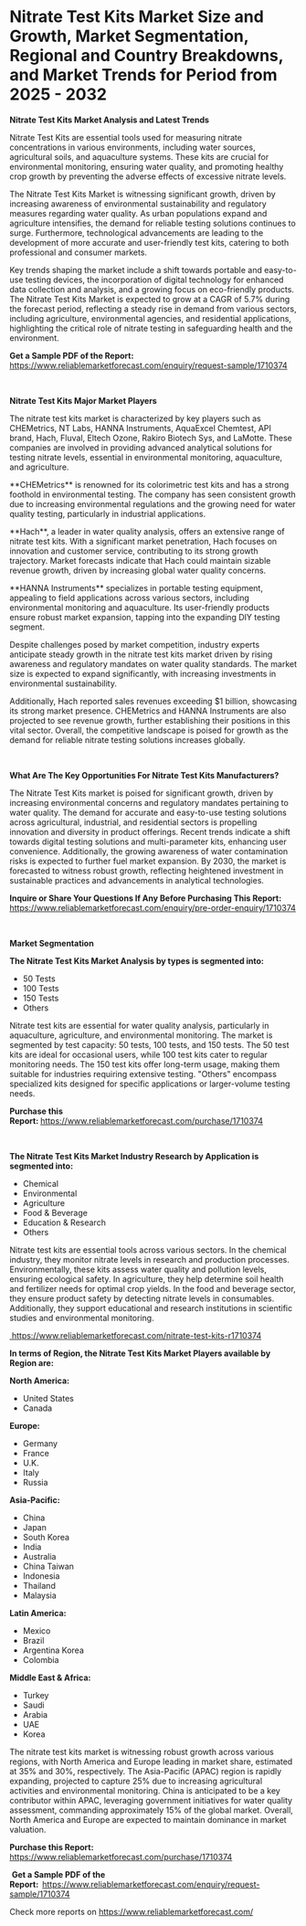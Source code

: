 <p><h1>Nitrate Test Kits Market Size and Growth, Market Segmentation, Regional and Country Breakdowns, and Market Trends for Period from 2025 -  2032</h1></p><p><strong>Nitrate Test Kits Market Analysis and Latest Trends</strong></p>
<p><p>Nitrate Test Kits are essential tools used for measuring nitrate concentrations in various environments, including water sources, agricultural soils, and aquaculture systems. These kits are crucial for environmental monitoring, ensuring water quality, and promoting healthy crop growth by preventing the adverse effects of excessive nitrate levels. </p><p>The Nitrate Test Kits Market is witnessing significant growth, driven by increasing awareness of environmental sustainability and regulatory measures regarding water quality. As urban populations expand and agriculture intensifies, the demand for reliable testing solutions continues to surge. Furthermore, technological advancements are leading to the development of more accurate and user-friendly test kits, catering to both professional and consumer markets.</p><p>Key trends shaping the market include a shift towards portable and easy-to-use testing devices, the incorporation of digital technology for enhanced data collection and analysis, and a growing focus on eco-friendly products. The Nitrate Test Kits Market is expected to grow at a CAGR of 5.7% during the forecast period, reflecting a steady rise in demand from various sectors, including agriculture, environmental agencies, and residential applications, highlighting the critical role of nitrate testing in safeguarding health and the environment.</p></p>
<p><strong>Get a Sample PDF of the Report:&nbsp;</strong> <a href="https://www.reliablemarketforecast.com/enquiry/request-sample/1710374?utm_campaign=1903&utm_medium=2&utm_source=Github&utm_content=ia&utm_term=10012025&utm_id=nitrate-test-kits">https://www.reliablemarketforecast.com/enquiry/request-sample/1710374</a></p>
<p>&nbsp;</p>
<p><strong>Nitrate Test Kits Major Market Players</strong></p>
<p><p>The nitrate test kits market is characterized by key players such as CHEMetrics, NT Labs, HANNA Instruments, AquaExcel Chemtest, API brand, Hach, Fluval, Eltech Ozone, Rakiro Biotech Sys, and LaMotte. These companies are involved in providing advanced analytical solutions for testing nitrate levels, essential in environmental monitoring, aquaculture, and agriculture.</p><p>**CHEMetrics** is renowned for its colorimetric test kits and has a strong foothold in environmental testing. The company has seen consistent growth due to increasing environmental regulations and the growing need for water quality testing, particularly in industrial applications. </p><p>**Hach**, a leader in water quality analysis, offers an extensive range of nitrate test kits. With a significant market penetration, Hach focuses on innovation and customer service, contributing to its strong growth trajectory. Market forecasts indicate that Hach could maintain sizable revenue growth, driven by increasing global water quality concerns.</p><p>**HANNA Instruments** specializes in portable testing equipment, appealing to field applications across various sectors, including environmental monitoring and aquaculture. Its user-friendly products ensure robust market expansion, tapping into the expanding DIY testing segment.</p><p>Despite challenges posed by market competition, industry experts anticipate steady growth in the nitrate test kits market driven by rising awareness and regulatory mandates on water quality standards. The market size is expected to expand significantly, with increasing investments in environmental sustainability.</p><p>Additionally, Hach reported sales revenues exceeding $1 billion, showcasing its strong market presence. CHEMetrics and HANNA Instruments are also projected to see revenue growth, further establishing their positions in this vital sector. Overall, the competitive landscape is poised for growth as the demand for reliable nitrate testing solutions increases globally.</p></p>
<p>&nbsp;</p>
<p><strong>What Are The Key Opportunities For Nitrate Test Kits Manufacturers?</strong></p>
<p><p>The Nitrate Test Kits market is poised for significant growth, driven by increasing environmental concerns and regulatory mandates pertaining to water quality. The demand for accurate and easy-to-use testing solutions across agricultural, industrial, and residential sectors is propelling innovation and diversity in product offerings. Recent trends indicate a shift towards digital testing solutions and multi-parameter kits, enhancing user convenience. Additionally, the growing awareness of water contamination risks is expected to further fuel market expansion. By 2030, the market is forecasted to witness robust growth, reflecting heightened investment in sustainable practices and advancements in analytical technologies.</p></p>
<p><strong>Inquire or Share Your Questions If Any Before Purchasing This Report:</strong> <a href="https://www.reliablemarketforecast.com/enquiry/pre-order-enquiry/1710374?utm_campaign=1903&utm_medium=2&utm_source=Github&utm_content=ia&utm_term=10012025&utm_id=nitrate-test-kits">https://www.reliablemarketforecast.com/enquiry/pre-order-enquiry/1710374</a></p>
<p>&nbsp;</p>
<p><strong>Market Segmentation</strong></p>
<p><strong>The Nitrate Test Kits Market Analysis by types is segmented into:</strong></p>
<p><ul><li>50 Tests</li><li>100 Tests</li><li>150 Tests</li><li>Others</li></ul></p>
<p><p>Nitrate test kits are essential for water quality analysis, particularly in aquaculture, agriculture, and environmental monitoring. The market is segmented by test capacity: 50 tests, 100 tests, and 150 tests. The 50 test kits are ideal for occasional users, while 100 test kits cater to regular monitoring needs. The 150 test kits offer long-term usage, making them suitable for industries requiring extensive testing. "Others" encompass specialized kits designed for specific applications or larger-volume testing needs.</p></p>
<p><strong>Purchase this Report:&nbsp;</strong><a href="https://www.reliablemarketforecast.com/purchase/1710374?utm_campaign=1903&utm_medium=2&utm_source=Github&utm_content=ia&utm_term=10012025&utm_id=nitrate-test-kits">https://www.reliablemarketforecast.com/purchase/1710374</a></p>
<p>&nbsp;</p>
<p><strong>The Nitrate Test Kits Market Industry Research by Application is segmented into:</strong></p>
<p><ul><li>Chemical</li><li>Environmental</li><li>Agriculture</li><li>Food & Beverage</li><li>Education & Research</li><li>Others</li></ul></p>
<p><p>Nitrate test kits are essential tools across various sectors. In the chemical industry, they monitor nitrate levels in research and production processes. Environmentally, these kits assess water quality and pollution levels, ensuring ecological safety. In agriculture, they help determine soil health and fertilizer needs for optimal crop yields. In the food and beverage sector, they ensure product safety by detecting nitrate levels in consumables. Additionally, they support educational and research institutions in scientific studies and environmental monitoring.</p></p>
<p><a href="https://www.reliablemarketforecast.com/nitrate-test-kits-r1710374?utm_campaign=1903&utm_medium=2&utm_source=Github&utm_content=ia&utm_term=10012025&utm_id=nitrate-test-kits">&nbsp;https://www.reliablemarketforecast.com/nitrate-test-kits-r1710374</a></p>
<p><strong>In terms of Region, the Nitrate Test Kits Market Players available by Region are:</strong></p>
<p>
    <p> <strong> North America: </strong>
        <ul>
            <li>United States</li>
            <li>Canada</li>
        </ul>
        </p> 
    <p> <strong> Europe: </strong>
        <ul>
            <li>Germany</li>
            <li>France</li>
            <li>U.K.</li>
            <li>Italy</li>
            <li>Russia</li>
        </ul>
        </p> 
    <p> <strong> Asia-Pacific: </strong>
        <ul>
            <li>China</li>
            <li>Japan</li>
            <li>South Korea</li>
            <li>India</li>
            <li>Australia</li>
            <li>China Taiwan</li>
            <li>Indonesia</li>
            <li>Thailand</li>
            <li>Malaysia</li>
        </ul>
        </p> 
    <p> <strong> Latin America: </strong>
        <ul>
            <li>Mexico</li>
            <li>Brazil</li>
            <li>Argentina Korea</li>
            <li>Colombia</li>
        </ul>
        </p> 
    <p> <strong> Middle East & Africa: </strong>
        <ul>
            <li>Turkey</li>
            <li>Saudi</li>
            <li>Arabia</li>
            <li>UAE</li>
            <li>Korea</li>
        </ul>
    </p>
    </p>
<p><p>The nitrate test kits market is witnessing robust growth across various regions, with North America and Europe leading in market share, estimated at 35% and 30%, respectively. The Asia-Pacific (APAC) region is rapidly expanding, projected to capture 25% due to increasing agricultural activities and environmental monitoring. China is anticipated to be a key contributor within APAC, leveraging government initiatives for water quality assessment, commanding approximately 15% of the global market. Overall, North America and Europe are expected to maintain dominance in market valuation.</p></p>
<p><strong>Purchase this Report: </strong><a href="https://www.reliablemarketforecast.com/purchase/1710374?utm_campaign=1903&utm_medium=2&utm_source=Github&utm_content=ia&utm_term=10012025&utm_id=nitrate-test-kits">https://www.reliablemarketforecast.com/purchase/1710374</a></p>
<p>&nbsp;<strong>Get a Sample PDF of the Report:&nbsp;&nbsp;</strong><a href="https://www.reliablemarketforecast.com/enquiry/request-sample/1710374?utm_campaign=1903&utm_medium=2&utm_source=Github&utm_content=ia&utm_term=10012025&utm_id=nitrate-test-kits">https://www.reliablemarketforecast.com/enquiry/request-sample/1710374</a></p>
<p><strong></strong></p>
<p>Check more reports on <a href="https://www.reliablemarketforecast.com/?utm_campaign=1903&utm_medium=2&utm_source=Github&utm_content=ia&utm_term=10012025&utm_id=nitrate-test-kits">https://www.reliablemarketforecast.com/</a></p>